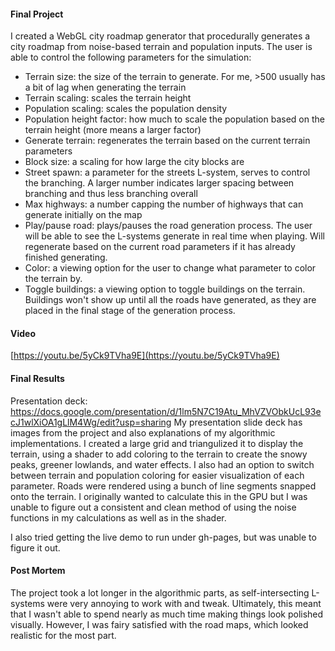 #### Final Project
I created a WebGL city roadmap generator that procedurally generates a city roadmap from noise-based terrain and population inputs. The user is able to control the following parameters for the simulation:
   - Terrain size: the size of the terrain to generate. For me, >500 usually has a bit of lag when generating the terrain
   - Terrain scaling: scales the terrain height
   - Population scaling: scales the population density
   - Population height factor: how much to scale the population based on the terrain height (more means a larger factor)
   - Generate terrain: regenerates the terrain based on the current terrain parameters
   - Block size: a scaling for how large the city blocks are
   - Street spawn: a parameter for the streets L-system, serves to control the branching. A larger number indicates larger spacing between branching and thus less branching overall
   - Max highways: a number capping the number of highways that can generate initially on the map
   - Play/pause road: plays/pauses the road generation process. The user will be able to see the L-systems generate in real time when playing. Will regenerate based on the current road parameters if it has already finished generating.
   - Color: a viewing option for the user to change what parameter to color the terrain by.
   - Toggle buildings: a viewing option to toggle buildings on the terrain. Buildings won't show up until all the roads have generated, as they are placed in the final stage of the generation process.


#### Video
[https://youtu.be/5yCk9TVha9E](https://youtu.be/5yCk9TVha9E)

#### Final Results
Presentation deck: https://docs.google.com/presentation/d/1lm5N7C19Atu_MhVZVObkUcL93ecJ1wlXiOA1gLlM4Wg/edit?usp=sharing
My presentation slide deck has images from the project and also explanations of my algorithmic implementations. I created a large grid and triangulized it to display the terrain, using a shader to add coloring to the terrain to create the snowy peaks, greener lowlands, and water effects. I also had an option to switch between terrain and population coloring for easier visualization of each parameter. Roads were rendered using a bunch of line segments snapped onto the terrain. I originally wanted to calculate this in the GPU but I was unable to figure out a consistent and clean method of using the noise functions in my calculations as well as in the shader.

I also tried getting the live demo to run under gh-pages, but was unable to figure it out.

#### Post Mortem
The project took a lot longer in the algorithmic parts, as self-intersecting L-systems were very annoying to work with and tweak. Ultimately, this meant that I wasn't able to spend nearly as much time making things look polished visually. However, I was fairy satisfied with the road maps, which looked realistic for the most part.
